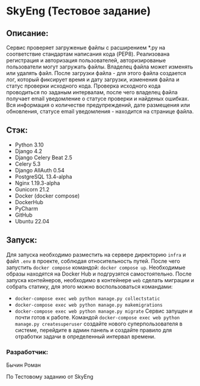# SkyEng (Тестовое задание)
## Описание:
Сервис проверяет загруженые файлы с расширением *.py на соответствие стандартам написания кода (PEP8).
Реализована регистрация и авторизация пользователей, авторизированые пользователи могут загружать файлы. Владелец файла может изменять или удалять файл.
После загрузки файла - для этого файла создается лог, который фиксирует время и дату загрузки, изменения файла и статус проверки исходного кода.
Проверка исходного кода проводиться по заданым интервалам, после чего владелец файла получает email уведомление о статусе проверки и найденых ошибках.
Вся информация о количестве предупреждений, дате размещения или обновления, статусе email уведомления - находится на странице файла.

## Стэк:

 - Python 3.10 
 - Django 4.2 
 - Django Celery Beat 2.5 
 - Celery 5.3 
 - Django AllAuth 0.54 
 - PostgreSQL 13.4-alpha
 - Nginx 1.19.3-alpha
 - Gunicorn 21.2
 - Docker (docker compose) 
 - DockerHub
 - PyCharm 
 - GitHub 
 - Ubuntu 22.04

## Запуск:
Для запуска необходимо разместить на сервере директорию `infra` и файл `.env` в проекте, соблюдая относительность путей.
После чего запустить `docker compose` командой: `docker compose up`.
Необходимые образы находятся на Docker Hub и подгрузятся самостоятельно.
После запуска контейнеров, необходимо в контейнере `web` сделать миграции и собрать статику, для этого можно воспользоваться командами:
- `docker-compose exec web python manage.py collectstatic`
- `docker-compose exec web python manage.py makemigrations`
- `docker-compose exec web python manage.py migrate`
Сервис запущен и почти готов к работе.
Командой `docker-compose exec web python manage.py createsuperuser` создайте нового суперпользователя в системе, перейдите в админ панель и создайте правило для отработки задачи в определенный интервал времени.

### Разработчик:
Бычин Роман

По Тестовому заданию от SkyEng